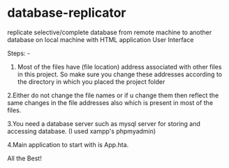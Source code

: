 # database-replicator
replicate selective/complete database from remote machine to another database on local machine with HTML application User Interface

Steps: -

1. Most of the files have (file location) address associated with other files in this project.
So make sure you change these addresses according to the directory in which you placed the project folder

2.Either do not change the file names or if u change them then reflect the same changes in the file addresses also which is present in most of the files.

3.You need a database server such as mysql server for storing and accessing database. (I used xampp's phpmyadmin)

4.Main application to start with is App.hta.

All the Best!
